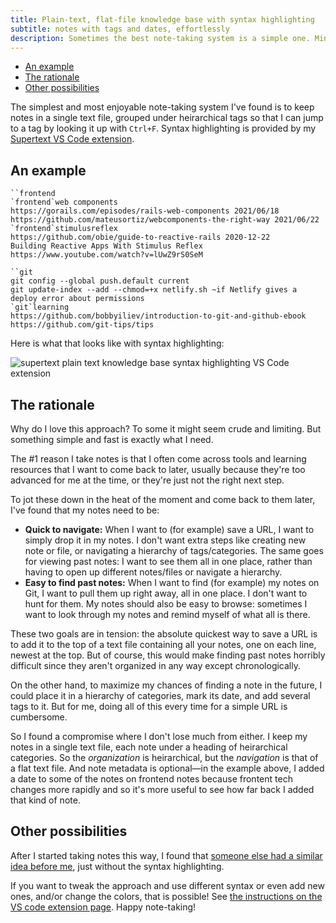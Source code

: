 ```yaml
---
title: Plain-text, flat-file knowledge base with syntax highlighting
subtitle: notes with tags and dates, effortlessly
description: Sometimes the best note-taking system is a simple one. Mine is a .txt file with syntax-highlighted headings and tags via the VS Code extension Supertext.
---
```


- [An example](#an-example)
- [The rationale](#the-rationale)
- [Other possibilities](#other-possibilities)

The simplest and most enjoyable note-taking system I've found is to keep notes in a single text file, grouped under heirarchical tags so that I can jump to a tag by looking it up with `Ctrl+F`. Syntax highlighting is provided by my [Supertext VS Code extension](https://marketplace.visualstudio.com/items?itemName=fpsvogel.supertext).

## An example

```
``frontend
`frontend`web components
https://gorails.com/episodes/rails-web-components 2021/06/18
https://github.com/mateusortiz/webcomponents-the-right-way 2021/06/22
`frontend`stimulusreflex
https://github.com/obie/guide-to-reactive-rails 2020-12-22
Building Reactive Apps With Stimulus Reflex https://www.youtube.com/watch?v=lUwZ9rS0SeM

``git
git config --global push.default current
git update-index --add --chmod=+x netlify.sh ~if Netlify gives a deploy error about permissions
`git`learning
https://github.com/bobbyiliev/introduction-to-git-and-github-ebook
https://github.com/git-tips/tips
```

Here is what that looks like with syntax highlighting:

![supertext plain text knowledge base syntax highlighting VS Code extension](/images/supertext.png)

## The rationale

Why do I love this approach? To some it might seem crude and limiting. But something simple and fast is exactly what I need.

The #1 reason I take notes is that I often come across tools and learning resources that I want to come back to later, usually because they're too advanced for me at the time, or they're just not the right next step.

To jot these down in the heat of the moment and come back to them later, I've found that my notes need to be:

- **Quick to navigate:** When I want to (for example) save a URL, I want to simply drop it in my notes. I don't want extra steps like creating new note or file, or navigating a hierarchy of tags/categories. The same goes for viewing past notes: I want to see them all in one place, rather than having to open up different notes/files or navigate a hierarchy.
- **Easy to find past notes:** When I want to find (for example) my notes on Git, I want to pull them up right away, all in one place. I don't want to hunt for them. My notes should also be easy to browse: sometimes I want to look through my notes and remind myself of what all is there.

These two goals are in tension: the absolute quickest way to save a URL is to add it to the top of a text file containing all your notes, one on each line, newest at the top. But of course, this would make finding past notes horribly difficult since they aren't organized in any way except chronologically.

On the other hand, to maximize my chances of finding a note in the future, I could place it in a hierarchy of categories, mark its date, and add several tags to it. But for me, doing all of this every time for a simple URL is cumbersome.

So I found a compromise where I don't lose much from either. I keep my notes in a single text file, each note under a heading of heirarchical categories. So the *organization* is heirarchical, but the *navigation* is that of a flat text file. And note metadata is optional—in the example above, I added a date to some of the notes on frontend notes because frontent tech changes more rapidly and so it's more useful to see how far back I added that kind of note.

## Other possibilities

After I started taking notes this way, I found that [someone else had a similar idea before me](https://illdoitlater.xyz/t/plaintext), just without the syntax highlighting.

If you want to tweak the approach and use different syntax or even add new ones, and/or change the colors, that is possible! See [the instructions on the VS code extension page](https://marketplace.visualstudio.com/items?itemName=fpsvogel.supertext#syntax-settings). Happy note-taking!
